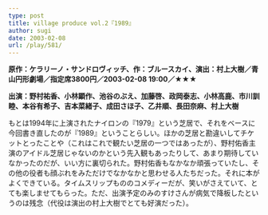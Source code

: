 ```yaml
---
type: post
title: village produce vol.2『1989』
author: sugi
date: 2003-02-08
url: /play/581/
---
```

**原作：ケラリーノ・サンドロヴィッチ、作：ブルースカイ、演出：村上大樹／青山円形劇場／指定席3800円／2003-02-08 19:00／★★★**

**出演：野村祐香、小林顕作、池谷のぶえ、加藤啓、政岡泰志、小林高鹿、市川訓睦、本谷有希子、吉本菜緒子、成田さほ子、乙井順、長田奈麻、村上大樹**

もとは1994年に上演されたナイロンの『1979』という芝居で、それをベースに今回書き直したのが『1989』ということらしい。ほかの芝居と勘違いしてチケットとったことや（これはこれで観たい芝居の一つではあったが）、野村佑香主演のアイドル芝居じゃないのかという先入観もあったりして、あまり期待していなかったのだが、いい方に裏切られた。野村佑香もなかなか頑張っていたし、その他の役者も顔ぶれをみただけでなかなかと思わせる人たちだった。それに本がよくできている。タイムスリップもののコメディーだが、笑いがさえていて、とても楽しませてもらった。ただ、出演予定のみのすけさんが病気で降板したというのは残念（代役は演出の村上大樹でとても好演だった）。

